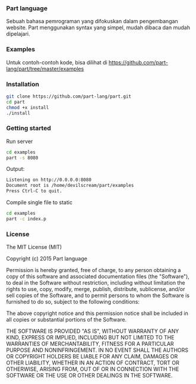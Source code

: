 ### Part language
Sebuah bahasa pemrograman yang difokuskan dalam pengembangan website. Part menggunakan syntax yang simpel, mudah dibaca dan mudah dipelajari.

### Examples
Untuk contoh-contoh kode, bisa dilihat di https://github.com/part-lang/part/tree/master/examples

### Installation
```bash
git clone https://github.com/part-lang/part.git
cd part
chmod +x install
./install
```

### Getting started
Run server
```bash
cd examples
part -s 8080
```

Output:
```bash
Listening on http://0.0.0.0:8080
Document root is /home/devilscream/part/examples
Press Ctrl-C to quit.
```

Compile single file to static
```bash
cd examples
part -c index.p
```

### License

The MIT License (MIT)

Copyright (c) 2015 Part language

Permission is hereby granted, free of charge, to any person obtaining a copy
of this software and associated documentation files (the "Software"), to deal
in the Software without restriction, including without limitation the rights
to use, copy, modify, merge, publish, distribute, sublicense, and/or sell
copies of the Software, and to permit persons to whom the Software is
furnished to do so, subject to the following conditions:

The above copyright notice and this permission notice shall be included in all
copies or substantial portions of the Software.

THE SOFTWARE IS PROVIDED "AS IS", WITHOUT WARRANTY OF ANY KIND, EXPRESS OR
IMPLIED, INCLUDING BUT NOT LIMITED TO THE WARRANTIES OF MERCHANTABILITY,
FITNESS FOR A PARTICULAR PURPOSE AND NONINFRINGEMENT. IN NO EVENT SHALL THE
AUTHORS OR COPYRIGHT HOLDERS BE LIABLE FOR ANY CLAIM, DAMAGES OR OTHER
LIABILITY, WHETHER IN AN ACTION OF CONTRACT, TORT OR OTHERWISE, ARISING FROM,
OUT OF OR IN CONNECTION WITH THE SOFTWARE OR THE USE OR OTHER DEALINGS IN THE
SOFTWARE.